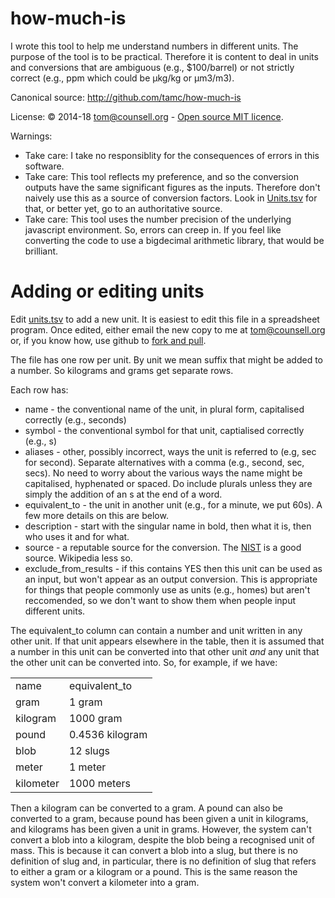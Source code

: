 how-much-is
===========

I wrote this tool to help me understand numbers in different units. The purpose of the tool is to be practical. Therefore it is content to deal in units and conversions that are ambiguous (e.g., $100/barrel) or not strictly correct (e.g., ppm which could be &micro;kg/kg or &micro;m3/m3).

Canonical source: http://github.com/tamc/how-much-is

License: &copy; 2014-18 tom@counsell.org - [Open source MIT licence](./LICENSE).

Warnings:

* Take care: I take no responsiblity for the consequences of errors in this software.
* Take care: This tool reflects my preference, and so the conversion outputs have the same significant figures as the inputs. Therefore don't naively use this as a source of conversion factors. Look in [Units.tsv](./Units.tsv) for that, or better yet, go to an authoritative source.
* Take care: This tool uses the number precision of the underlying javascript environment. So, errors can creep in. If you feel like converting the code to use a bigdecimal arithmetic library, that would be brilliant.


Adding or editing units
=======================

Edit [units.tsv](./units.tsv) to add a new unit. It is easiest to edit this file in a spreadsheet program. Once edited, either email the new copy to me at tom@counsell.org or, if you know how, use github to [fork and pull](https://help.github.com/articles/using-pull-requests).

The file has one row per unit. By unit we mean suffix that might be added to a number. So kilograms and grams get separate rows.

Each row has:

* name - the conventional name of the unit, in plural form, capitalised correctly (e.g., seconds)
* symbol - the conventional symbol for that unit, captialised correctly (e.g., s)
* aliases - other, possibly incorrect, ways the unit is referred to (e.g, sec for second). Separate alternatives with a comma (e.g., second, sec, secs). No need to worry about the various ways the name might be capitalised, hyphenated or spaced. Do include plurals unless they are simply the addition of an s at the end of a word.
* equivalent_to - the unit in another unit (e.g., for a minute, we put 60s). A few more details on this are below.
* description - start with the singular name in bold, then what it is, then who uses it and for what.
* source - a reputable source for the conversion. The [NIST](http://physics.nist.gov/Pubs/SP811/appenB9.html) is a good source. Wikipedia less so.
* exclude_from_results - if this contains YES then this unit can be used as an input, but won't appear as an output conversion. This is appropriate for things that people commonly use as units (e.g., homes) but aren't reccomended, so we don't want to show them when people input different units.


The equivalent_to column can contain a number and unit written in any other unit. If that unit appears elsewhere in the table, then it is assumed that a number in this unit can be converted into that other unit _and_ any unit that the other unit can be converted into. So, for example, if we have:

<table>
  <tr><td>name</td><td>equivalent_to</td></tr>
  <tr><td>gram</td><td>1 gram</td></tr>
  <tr><td>kilogram</td><td>1000 gram</td></tr>
  <tr><td>pound</td><td>0.4536 kilogram</td></tr>
  <tr><td>blob</td><td>12 slugs</td></tr>
  <tr><td>meter</td><td>1 meter</td></tr>
  <tr><td>kilometer</td><td>1000 meters</td></tr>
</table>

Then a kilogram can be converted to a gram. A pound can also be converted to a gram, because pound has been given a unit in kilograms, and kilograms has been given a unit in grams. However, the system can't convert a blob into a kilogram, despite the blob being a recognised unit of mass. This is because it can convert a blob into a slug, but there is no definition of slug and, in particular, there is no definition of slug that refers to either a gram or a kilogram or a pound. This is the same reason the system won't convert a kilometer into a gram.



